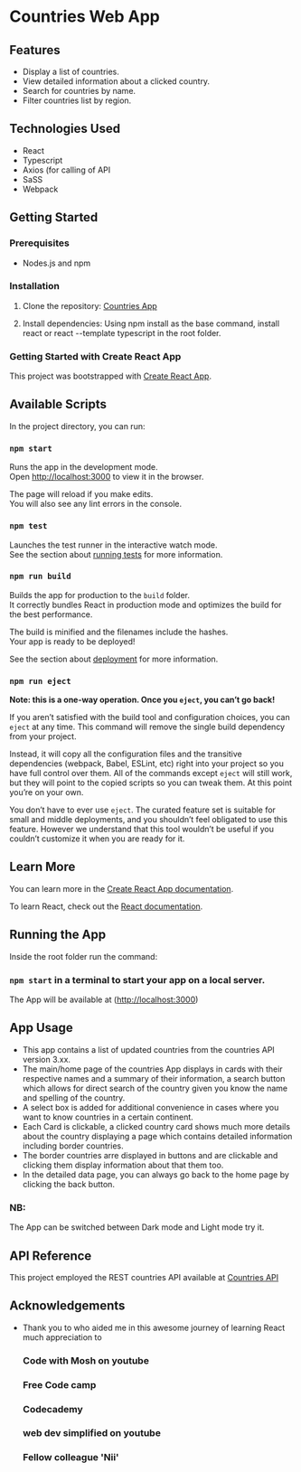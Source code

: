 # Countries Web App

## Features

- Display a list of countries.
- View detailed information about a clicked country.
- Search for countries by name.
- Filter countries list by region.

## Technologies Used

- React
- Typescript
- Axios (for calling of API
- SaSS
- Webpack

## Getting Started

### Prerequisites

- Nodes.js and npm

### Installation

1. Clone the repository: [Countries App](https://github.com/Pathogenesis2/Amalitech-portfolio3.git)

2. Install dependencies: Using npm install as the base command, install react or react --template typescript in the root folder.

### Getting Started with Create React App

This project was bootstrapped with [Create React App](https://github.com/facebook/create-react-app).

## Available Scripts

In the project directory, you can run:

### `npm start`

Runs the app in the development mode.\
Open [http://localhost:3000](http://localhost:3000) to view it in the browser.

The page will reload if you make edits.\
You will also see any lint errors in the console.

### `npm test`

Launches the test runner in the interactive watch mode.\
See the section about [running tests](https://facebook.github.io/create-react-app/docs/running-tests) for more information.

### `npm run build`

Builds the app for production to the `build` folder.\
It correctly bundles React in production mode and optimizes the build for the best performance.

The build is minified and the filenames include the hashes.\
Your app is ready to be deployed!

See the section about [deployment](https://facebook.github.io/create-react-app/docs/deployment) for more information.

### `npm run eject`

**Note: this is a one-way operation. Once you `eject`, you can’t go back!**

If you aren’t satisfied with the build tool and configuration choices, you can `eject` at any time. This command will remove the single build dependency from your project.

Instead, it will copy all the configuration files and the transitive dependencies (webpack, Babel, ESLint, etc) right into your project so you have full control over them. All of the commands except `eject` will still work, but they will point to the copied scripts so you can tweak them. At this point you’re on your own.

You don’t have to ever use `eject`. The curated feature set is suitable for small and middle deployments, and you shouldn’t feel obligated to use this feature. However we understand that this tool wouldn’t be useful if you couldn’t customize it when you are ready for it.

## Learn More

You can learn more in the [Create React App documentation](https://facebook.github.io/create-react-app/docs/getting-started).

To learn React, check out the [React documentation](https://reactjs.org/).

## Running the App

Inside the root folder run the command:

### `npm start`  in a terminal to start your app on a local server.
The App will be available at ([http://localhost:3000](http://localhost:3000))

## App Usage

- This app contains a list of updated countries from the countries API version 3.xx.
- The main/home page of the countries App displays in cards with their respective names and a summary of their information, a search   button which allows for direct search of the country given you know the name and spelling of the country.
- A select box is added for additional convenience in cases where you want to know countries in a certain continent.
-  Each Card is clickable, a clicked country card shows much more details about the country displaying a page which contains detailed information including border countries.
-  The border countries arre displayed in buttons and are clickable and clicking them display information about that them too.
-  In the detailed data page, you can always go back to the home page by clicking the back button.
  
 ### NB:

 The App can be switched between Dark mode and Light mode try it.

 ## API Reference
 
  This project employed the REST countries API available at [Countries API](https://restcountries.com/)

 ## Acknowledgements
 
  - Thank you to who aided me in this awesome journey of learning React much appreciation to

    ### Code with Mosh on youtube
    ### Free Code camp
    ### Codecademy
    ### web dev simplified on youtube
    ### Fellow colleague 'Nii'
